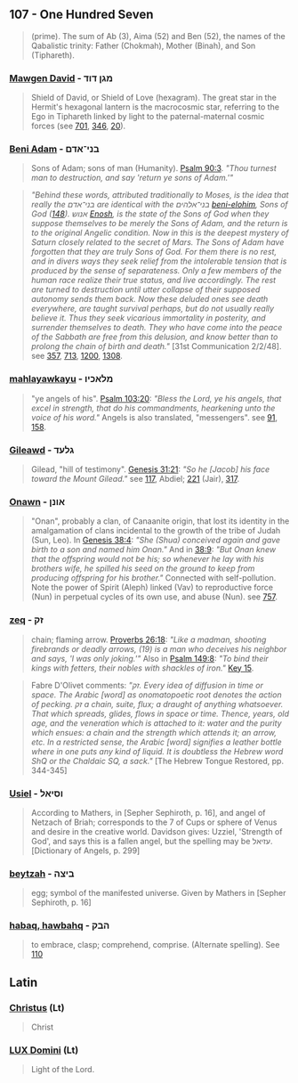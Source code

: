## 107 - One Hundred Seven
> (prime). The sum of Ab (3), Aima (52) and Ben (52), the names of the Qabalistic trinity: Father (Chokmah), Mother (Binah), and Son (Tiphareth).

### [Mawgen David](/keys/MGN.DVD) - מגן דוד
> Shield of David, or Shield of Love (hexagram). The great star in the Hermit's hexagonal lantern is the macrocosmic star, referring to the Ego in Tiphareth linked by light to the paternal-maternal cosmic forces (see [701](701), [346](346), [20](20)).

### [Beni Adam](/keys/BNI-ADM) - בני־אדם
> Sons of Adam; sons of man (Humanity). [Psalm 90:3](http://biblehub.com/psalms/90-3.htm). *"Thou turnest man to destruction, and say 'return ye sons of Adam.'"*

> *"Behind these words, attributed traditionally to Moses, is the idea that really the בני־אדם are identical with the בני־אלהים [beni-elohim](/keys/BNI-ALHIM), Sons of God ([148](148)). אנוש [Enosh](/keys/ANVSh), is the state of the Sons of God when they suppose themselves to be merely the Sons of Adam, and the return is to the original Angelic condition. Now in this is the deepest mystery of Saturn closely related to the secret of Mars. The Sons of Adam have forgotten that they are truly Sons of God. For them there is no rest, and in divers ways they seek relief from the intolerable tension that is produced by the sense of separateness. Only a few members of the human race realize their true status, and live accordingly. The rest are turned to destruction until utter collapse of their supposed autonomy sends them back. Now these deluded ones see death everywhere, are taught survival perhaps, but do not usually really believe it. Thus they seek vicarious immortality in posterity, and surrender themselves to death. They who have come into the peace of the Sabbath are free from this delusion, and know better than to prolong the chain of birth and death."* [31st Communication 2/2/48]. see [357](357), [713](713), [1200](1200), [1308](1308).

### [mahlayawkayu](/keys/MLAKIV) - מלאכיו
> "ye angels of his". [Psalm 103:20](http://biblehub.com/psalms/103-20.htm): *"Bless the Lord, ye his angels, that excel in strength, that do his commandments, hearkening unto the voice of his word."* Angels is also translated, "messengers". see [91](91), [158](158).

### [Gileawd](/keys/GLOD) - גלעד
> Gilead, "hill of testimony". [Genesis 31:21](http://biblehub.com/genesis/31-21.htm): *"So he [Jacob] his face toward the Mount Gilead."* see [117](117), Abdiel; [221](221) (Jair), [317](317).

### [Onawn](/keys/AVNN) - אונן
> "Onan", probably a clan, of Canaanite origin, that lost its identity in the amalgamation of clans incidental to the growth of the tribe of Judah (Sun, Leo). In [Genesis 38:4](http://biblehub.com/genesis/38-4.htm): *"She (Shua) conceived again and gave birth to a son and named him Onan."* And in [38:9](http://biblehub.com/genesis/38-9.htm): *"But Onan knew that the offspring would not be his; so whenever he lay with his brothers wife, he spilled his seed on the ground to keep from producing offspring for his brother."* Connected with self-pollution. Note the power of Spirit (Aleph) linked (Vav) to reproductive force (Nun) in perpetual cycles of its own use, and abuse (Nun). see [757](757).

### [zeq](/keys/ZQ) - זק
> chain; flaming arrow. [Proverbs 26:18](http://biblehub.com/proverbs/26-18.htm): *"Like a madman, shooting firebrands or deadly arrows, (19) is a man who deceives his neighbor and says, 'I was only joking.'"* Also in [Psalm 149:8](http://biblehub.com/psalms/149-8.htm): *"To bind their kings with fetters, their nobles with shackles of iron."* [Key 15](15).

> Fabre D'Olivet comments: *"זק. Every idea of diffusion in time or space. The Arabic [word] as onomatopoetic root denotes the action of pecking. זק a chain, suite, flux; a draught of anything whatsoever. That which spreads, glides, flows in space or time. Thence, years, old age, and the veneration which is attached to it: water and the purity which ensues: a chain and the strength which attends it; an arrow, etc. In a restricted sense, the Arabic [word] signifies a leather bottle where in one puts any kind of liquid. It is doubtless the Hebrew word ShQ or the Chaldaic SQ, a sack."* [The Hebrew Tongue Restored, pp. 344-345]

### [Usiel](/keys/VSIAL) - וסיאל
> According to Mathers, in [Sepher Sephiroth, p. 16], and angel of Netzach of Briah; corresponds to the 7 of Cups or sphere of Venus and desire in the creative world. Davidson gives: Uzziel, 'Strength of God', and says this is a fallen angel, but the spelling may be עזיאל. [Dictionary of Angels, p. 299]

### [beytzah](/keys/BITzH) - ביצה
> egg; symbol of the manifested universe. Given by Mathers in [Sepher Sephiroth, p. 16]

### [habaq, hawbahq](/keys/HBQ) - הבק
> to embrace, clasp; comprehend, comprise. (Alternate spelling). See [110](110)

## Latin

### [Christus](/latin?word=Christus) (Lt)
> Christ

### [LUX Domini](/latin?word=LUX.Domini) (Lt)
> Light of the Lord.